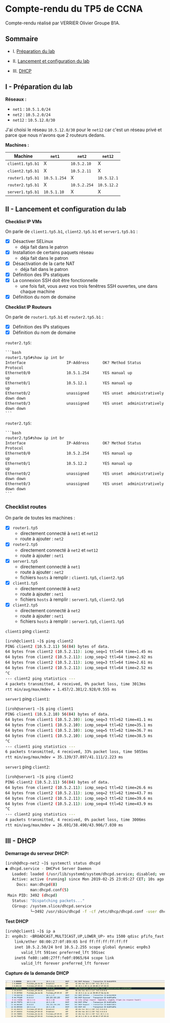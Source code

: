 # Compte-rendu du TP5 de CCNA

Compte-rendu réalisé par VERRIER Olivier Groupe B1A.

## Sommaire

* I. [Préparation du lab](#i---préparation-du-lab)

* II. [Lancement et configuration du lab](#ii---lancement-et-configuration-du-lab)

* III. [DHCP](##iii---dhcp)

## I - Préparation du lab

**Réseaux :**

* `net1` : `10.5.1.0/24`
* `net2` : `10.5.2.0/24`
* `net12` : `10.5.12.0/30`

J'ai choisi le réseau `10.5.12.0/30` pour le `net12` car c'est un réseau privé et parce que nous n'avons que 2 routeurs dedans.

**Machines :**

Machine | `net1` | `net2` | `net12`
--- | --- | --- | ---
`client1.tp5.b1` | X | `10.5.2.10` | X
`client2.tp5.b1` | X | `10.5.2.11` | X
`router1.tp5.b1` | `10.5.1.254` | X | `10.5.12.1`
`router2.tp5.b1` | X | `10.5.2.254` | `10.5.12.2`
`server1.tp5.b1` | `10.5.1.10` | X | X

## II - Lancement et configuration du lab

**Checklist IP VMs**

On parle de `client1.tp5.b1`, `client2.tp5.b1` et `server1.tp5.b1` :

* [X] Désactiver SELinux
  * déja fait dans le patron
* [X] Installation de certains paquets réseau
  * déja fait dans le patron
* [X] Désactivation de la carte NAT
  * déja fait dans le patron
* [X] Définition des IPs statiques
* [X] La connexion SSH doit être fonctionnelle
  * une fois fait, vous avez vos trois fenêtres SSH ouvertes, une dans chaque machine
* [X] Définition du nom de domaine

**Checklist IP Routeurs**

On parle de `router1.tp5.b1` et `router2.tp5.b1` :

* [X] Définition des IPs statiques
* [X] Définition du nom de domaine

`router2.tp5`:

    ```bash
    router1.tp5#show ip int br
    Interface                  IP-Address      OK? Method Status                Protocol
    Ethernet0/0                10.5.1.254      YES manual up                    up
    Ethernet0/1                10.5.12.1       YES manual up                    up
    Ethernet0/2                unassigned      YES unset  administratively down down
    Ethernet0/3                unassigned      YES unset  administratively down down
    ```

`router2.tp5`:

    ```bash
    router2.tp5#show ip int br
    Interface                  IP-Address      OK? Method Status                Protocol
    Ethernet0/0                10.5.2.254      YES manual up                    up
    Ethernet0/1                10.5.12.2       YES manual up                    up
    Ethernet0/2                unassigned      YES unset  administratively down down
    Ethernet0/3                unassigned      YES unset  administratively down down
    ```

### Checklist routes 

On parle de toutes les machines :

* [X] `router1.tp5`  
  * directement connecté à `net1` et `net12`  
  * route à ajouter : `net2`  
* [X] `router2.tp5`
  * directement connecté à `net2` et `net12`  
  * route à ajouter : `net1`  
* [X] `server1.tp5`  
  * directement connecté à `net1`  
  * route à ajouter : `net2`
  * fichiers `hosts` à remplir : `client1.tp5`, `client2.tp5`
* [X] `client1.tp5`
  * directement connecté à `net2`  
  * route à ajouter : `net1`
  * fichiers `hosts` à remplir : `server1.tp5`, `client2.tp5`
* [X] `client2.tp5`
  * directement connecté à `net2`  
  * route à ajouter : `net1`
  * fichiers `hosts` à remplir : `server1.tp5`, `client1.tp5`

`client1` ping `client2`:

```bash
[iroh@client1 ~]$ ping client2
PING client2 (10.5.2.11) 56(84) bytes of data.
64 bytes from client2 (10.5.2.11): icmp_seq=1 ttl=64 time=1.45 ms
64 bytes from client2 (10.5.2.11): icmp_seq=2 ttl=64 time=2.92 ms
64 bytes from client2 (10.5.2.11): icmp_seq=3 ttl=64 time=2.61 ms
64 bytes from client2 (10.5.2.11): icmp_seq=4 ttl=64 time=2.52 ms
^C
--- client2 ping statistics ---
4 packets transmitted, 4 received, 0% packet loss, time 3013ms
rtt min/avg/max/mdev = 1.457/2.381/2.928/0.555 ms

```

`server1` ping `client1`:

```bash
[iroh@server1 ~]$ ping client1
PING client1 (10.5.2.10) 56(84) bytes of data.
64 bytes from client1 (10.5.2.10): icmp_seq=3 ttl=62 time=41.1 ms
64 bytes from client1 (10.5.2.10): icmp_seq=4 ttl=62 time=35.1 ms
64 bytes from client1 (10.5.2.10): icmp_seq=5 ttl=62 time=36.7 ms
64 bytes from client1 (10.5.2.10): icmp_seq=6 ttl=62 time=38.5 ms
^C
--- client1 ping statistics ---
6 packets transmitted, 4 received, 33% packet loss, time 5055ms
rtt min/avg/max/mdev = 35.139/37.897/41.111/2.223 ms

```

`server1` ping `client2`:

```bash
[iroh@server1 ~]$ ping client2
PING client2 (10.5.2.11) 56(84) bytes of data.
64 bytes from client2 (10.5.2.11): icmp_seq=1 ttl=62 time=26.6 ms
64 bytes from client2 (10.5.2.11): icmp_seq=2 ttl=62 time=43.7 ms
64 bytes from client2 (10.5.2.11): icmp_seq=3 ttl=62 time=39.6 ms
64 bytes from client2 (10.5.2.11): icmp_seq=4 ttl=62 time=43.9 ms
^C
--- client2 ping statistics ---
4 packets transmitted, 4 received, 0% packet loss, time 3006ms
rtt min/avg/max/mdev = 26.691/38.490/43.906/7.030 ms
```

## III - DHCP

**Demarrage du serveur DHCP:**

```bash
[iroh@dhcp-net2 ~]$ systemctl status dhcpd
● dhcpd.service - DHCPv4 Server Daemon
   Loaded: loaded (/usr/lib/systemd/system/dhcpd.service; disabled; vendor preset: disabled)
   Active: active (running) since Mon 2019-02-25 23:05:27 CET; 10s ago
     Docs: man:dhcpd(8)
           man:dhcpd.conf(5)
 Main PID: 3492 (dhcpd)
   Status: "Dispatching packets..."
   CGroup: /system.slice/dhcpd.service
           └─3492 /usr/sbin/dhcpd -f -cf /etc/dhcp/dhcpd.conf -user dhcpd -gr...
```

**Test DHCP**

```bash
[iroh@client1 ~]$ ip a
2: enp0s3: <BROADCAST,MULTICAST,UP,LOWER_UP> mtu 1500 qdisc pfifo_fast state UP group default qlen 1000
    link/ether 08:00:27:0f:89:65 brd ff:ff:ff:ff:ff:ff
    inet 10.5.2.50/24 brd 10.5.2.255 scope global dynamic enp0s3
       valid_lft 591sec preferred_lft 591sec
    inet6 fe80::a00:27ff:fe0f:8965/64 scope link
       valid_lft forever preferred_lft forever
```

**Capture de la demande DHCP**

![capture.pcap](images/WiresharkDHCP.png)